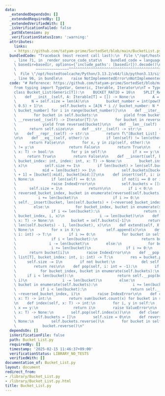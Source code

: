 ```yaml
---
data:
  _extendedDependsOn: []
  _extendedRequiredBy: []
  _extendedVerifiedWith: []
  _isVerificationFailed: false
  _pathExtension: py
  _verificationStatusIcon: ':warning:'
  attributes:
    links:
    - https://github.com/tatyam-prime/SortedSet/blob/main/BucketList.py
  bundledCode: "Traceback (most recent call last):\n  File \"/opt/hostedtoolcache/Python/3.13.2/x64/lib/python3.13/site-packages/onlinejudge_verify/documentation/build.py\"\
    , line 71, in _render_source_code_stat\n    bundled_code = language.bundle(stat.path,\
    \ basedir=basedir, options={'include_paths': [basedir]}).decode()\n          \
    \         ~~~~~~~~~~~~~~~^^^^^^^^^^^^^^^^^^^^^^^^^^^^^^^^^^^^^^^^^^^^^^^^^^^^^^^^^^^^^^^^^^\n\
    \  File \"/opt/hostedtoolcache/Python/3.13.2/x64/lib/python3.13/site-packages/onlinejudge_verify/languages/python.py\"\
    , line 96, in bundle\n    raise NotImplementedError\nNotImplementedError\n"
  code: "# Reference: https://github.com/tatyam-prime/SortedSet/blob/main/BucketList.py\n\
    from typing import TypeVar, Generic, Iterable, Iterator\n\nT = TypeVar('T')\n\
    class Bucket_List(Generic[T]):\n    BUCKET_RATIO = 16\n    SPLIT_RATIO = 24\n\n\
    \    def __init__(self, A: Iterable[T] = []) -> None:\n        A = list(A)\n \
    \       N = self.size = len(A)\n\n        bucket_number = int(pow(N / self.BUCKET_RATIO,\
    \ 0.5) + 1)\n        self.buckets = [A[N * i // bucket_number: N * (i + 1) //\
    \ bucket_number] for i in range(bucket_number)]\n\n    def __iter__(self) -> Iterator[T]:\n\
    \        for bucket in self.buckets:\n            yield from bucket\n\n    def\
    \ __reversed__(self) -> Iterator[T]:\n        for bucket in reversed(self.buckets):\n\
    \            yield from reversed(bucket)\n\n    def __len__(self) -> int:\n  \
    \      return self.size\n\n    def __str__(self) -> str:\n        return str(list(self))\n\
    \n    def __repr__(self) -> str:\n        return f\"[Bucket List] {str(self)}\"\
    \n\n    def __eq__(self, other):\n        if len(self) != len(other):\n      \
    \      return False\n\n        for x, y in zip(self, other):\n            if x\
    \ != y:\n                return False\n        return True\n\n    def __contains__(self,\
    \ x: T) -> bool:\n        for y in self:\n            if x == y:\n           \
    \     return True\n        return False\n\n    def __insert(self, bucket: list[T],\
    \ bucket_index: int, index: int, x: T) -> None:\n        bucket.insert(index,\
    \ x)\n        self.size += 1\n        if len(bucket) > len(self.buckets) * self.SPLIT_RATIO:\n\
    \            mid = len(bucket) >> 1\n            self.buckets[bucket_index: bucket_index\
    \ + 1] = [bucket[:mid], bucket[mid:]]\n\n    def insert(self, i: int, x: T) ->\
    \ None:\n        if len(self) == 0:\n            if not(i == 0 or i == -1):\n\
    \                raise IndexError\n\n            self.buckets = [[x]]\n      \
    \      self.size = 1\n            return\n\n        if i < 0:\n            for\
    \ reversed_bucket_index, bucket in enumerate(reversed(self.buckets)):\n      \
    \          i += len(bucket)\n                if i >= 0:\n                    return\
    \ self.__insert(bucket, len(self.buckets) + (~reversed_bucket_index), i, x)\n\
    \        else:\n            for bucket_index, bucket in enumerate(self.buckets):\n\
    \                if i <= len(bucket):\n                    return self.__insert(bucket,\
    \ bucket_index, i, x)\n                i -= len(bucket)\n\n    def append(self,\
    \ x: T) -> None:\n        bucket = self.buckets[-1]\n        return self.__insert(bucket,\
    \ len(self.buckets) - 1, len(bucket), x)\n\n    def extend(self, X: list[T]) ->\
    \ None:\n        for x in X:\n            self.append(x)\n\n    def __getitem__(self,\
    \ i: int) -> T:\n        if i >= 0:\n            for bucket in self.buckets:\n\
    \                if i < len(bucket):\n                    return bucket[i]\n \
    \               i -= len(bucket)\n        else:\n            for bucket in reversed(self.buckets):\n\
    \                i += len(bucket)\n                if i >= 0:\n              \
    \      return bucket[i]\n        raise IndexError\n\n    def __pop(self, bucket:\
    \ list[T], bucket_index: int, i: int) -> T:\n        res = bucket.pop(i)\n   \
    \     self.size -= 1\n        if not bucket:\n            del self.buckets[bucket_index]\n\
    \        return res\n\n    def pop(self, i: int = -1):\n        if i >= 0:\n \
    \           for bucket_index, bucket in enumerate(self.buckets):\n           \
    \     if i < len(bucket):\n                    return self.__pop(bucket, bucket_index,\
    \ i)\n                i -= len(bucket)\n        else:\n            for reversed_bucket_index,\
    \ bucket in enumerate(self.buckets):\n                i += len(bucket)\n     \
    \           if i < len(bucket):\n                    return self.__pop(bucket,\
    \ ~reversed_bucket_index, i)\n        raise IndexError\n\n    def count(self,\
    \ x: T) -> int:\n        return sum(bucket.count(x) for bucket in self.buckets)\n\
    \n    def index(self, x: T) -> int:\n        for i, y in self:\n            if\
    \ x == y:\n                return i\n        raise ValueError\n\n    def remove(self,\
    \ x: T) -> None:\n        self.pop(self.index(x))\n\n    def clear(self) -> None:\n\
    \        self.buckets = []\n        self.size = 0\n\n    def reverse(self) ->\
    \ None:\n        self.buckets.reverse()\n        for bucket in self.buckets:\n\
    \            bucket.reverse()\n"
  dependsOn: []
  isVerificationFile: false
  path: Bucket_List.py
  requiredBy: []
  timestamp: '2025-02-15 11:46:37+09:00'
  verificationStatus: LIBRARY_NO_TESTS
  verifiedWith: []
documentation_of: Bucket_List.py
layout: document
redirect_from:
- /library/Bucket_List.py
- /library/Bucket_List.py.html
title: Bucket_List.py
---
```


